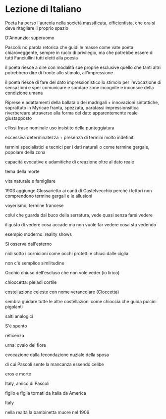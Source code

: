 # Lezione di Italiano


Poeta ha perso l'aureola nella società massificata, efficientista, che ora si deve ritagliare il proprio spazio

D'Annunzio: superuomo

Pascoli: no parola retorica che guidi le masse come vate
poeta chiaroveggente, sempre in ruolo di privilegio, ma che potrebbe essere di tutti
Fanciullini tutti eletti alla poesia

il poeta riesce a dire con modalità sue proprie esclusive quello che tanti altri potrebbero dire di fronte allo stimolo, all'impressione

il poeta riesce di fare del dato impressionistico lo stimolo per l'evocazione di sensazioni e sper comunicare e sondare zone incognite e inconsce della condizione umana

Riprese e adattamenti della ballata o dei madrigali + innovazioni sintattiche, soprattuto in Myricae
franta, spezzata, paratassi impressionsitica
riverbereare attraverso alla forma del dato apparentemente reale giustapposto

ellissi frase nominale uso insistito della punteggiatura

eccessiva determinatezza + presenza di termini molto indefiniti

termini specialistici e tecnici per i dati naturali
o come termine gergale, popolare della zona

capacità evocative e adamitiche di creazione oltre al dato reale


tema della morte

vita naturale e famigliare

1903 aggiunge Glossarietto ai canti di Castelvecchio perchè
i lettori non comprendono termine gergali e le allusioni

voyerismo, termine francese

colui che guarda dal buco della serratura, vede quasi senza farsi vedere

il gusto di vedere cosa accade ma non vuole far vedere cosa sta vedendo

esempio moderno: reality shows

Si osserva dall'esterno

nidi sotto i cornicioni come occhi protetti e chiusi dalle ciglia

non c'è semplice similitudine

Occhio chiuso dell'escluso che non vole veder (io lirico)

chioccetta: pleiadi
cortile

costellazione celeste con nome verancolare (Cioccetta) 

sembra guidare tutte le altre costellazioni come chioccia che guida
pulcini pigolanti

salti analogici

S'è spento

reticenza

urna: ovaio del fiore 


evocazione dalla fecondazione nuziale della sposa

di cui Pascoli sente la mancanza essendo celibe

eros e morte

Italy, amico di Pascoli

figlio e figlia tornati da Italia da America

Italy


nella realtà la bambinetta muore nel 1906



<!--stackedit_data:
eyJoaXN0b3J5IjpbNTIyMDM1MTk1LDgwNzQ5NzEwMl19
-->